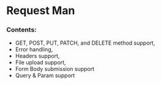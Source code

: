 # Request Man

### Contents:
- GET, POST, PUT, PATCH, and DELETE method support,
- Error handling,
- Headers support,
- File upload support,
- Form Body submission support
- Query & Param support